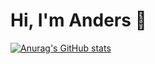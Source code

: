 # Hi, I'm Anders 👋


[![Anurag's GitHub stats](https://github-readme-stats.vercel.app/api?username=AndersHaroldson)](https://github.com/anuraghazra/github-readme-stats)










<!--
**AndersHaroldson/AndersHaroldson** is a ✨ _special_ ✨ repository because its `README.md` (this file) appears on your GitHub profile.

Here are some ideas to get you started:

- 🔭 I’m currently working on ...
- 🌱 I’m currently learning ...
- 👯 I’m looking to collaborate on ...
- 🤔 I’m looking for help with ...
- 💬 Ask me about ...
- 📫 How to reach me: ...
- 😄 Pronouns: ...
- ⚡ Fun fact: ...
-->
